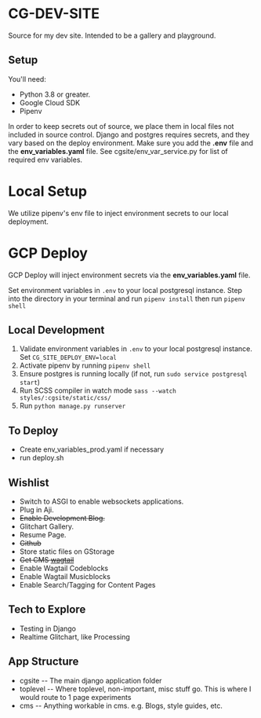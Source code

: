 # CG-DEV-SITE
Source for my dev site.  Intended to be a gallery and playground.

## Setup
You'll need:
- Python 3.8 or greater.
- Google Cloud SDK
- Pipenv

In order to keep secrets out of source, we place them in local files not included in source control. Django and postgres requires secrets, and they vary based on the deploy environment. Make sure you add the **.env** file and the **env_variables.yaml** file.  See cgsite/env_var_service.py for list of required env variables.

# Local Setup
We utilize pipenv's env file to inject environment secrets to our local deployment.

# GCP Deploy
GCP Deploy will inject environment secrets via the **env_variables.yaml** file.

Set environment variables in `.env` to your local postgresql instance.  Step into the directory in your terminal and run `pipenv install` then run `pipenv shell`

## Local Development
1. Validate environment variables in `.env` to your local postgresql instance.  Set `CG_SITE_DEPLOY_ENV=local`
1. Activate pipenv by running `pipenv shell`
1. Ensure postgres is running locally (if not, run `sudo service postgresql start`)
1. Run SCSS compiler in watch mode `sass --watch styles/:cgsite/static/css/`
1. Run `python manage.py runserver`

## To Deploy
- Create env_variables_prod.yaml if necessary
- run deploy.sh

## Wishlist
- Switch to ASGI to enable websockets applications.
- Plug in Aji.
- ~~Enable Development Blog.~~
- Glitchart Gallery.
- Resume Page.
- ~~Github~~
- Store static files on GStorage
- ~~Get CMS [wagtail](https://docs.wagtail.io/)~~
- Enable Wagtail Codeblocks
- Enable Wagtail Musicblocks
- Enable Search/Tagging for Content Pages

## Tech to Explore
- Testing in Django
- Realtime Glitchart, like Processing

## App Structure
- cgsite   -- The main django application folder
- toplevel -- Where toplevel, non-important, misc stuff go. This is where I would route to 1 page experiments
- cms      -- Anything workable in cms. e.g. Blogs, style guides, etc.